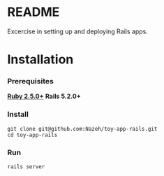 # README

Excercise in setting up and deploying Rails apps.

# Installation

### Prerequisites

**[Ruby 2.5.0+](https://www.ruby-lang.org/en/downloads/)**
**Rails 5.2.0+**

### Install

```console
git clone git@github.com:Nazeh/toy-app-rails.git
cd toy-app-rails
```

### Run
```console
rails server
```
